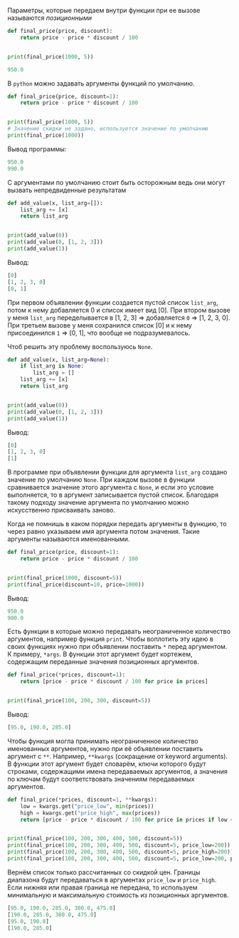 Параметры, которые передаем внутри функции при ее вызове называются _позиционными_ 
```python
def final_price(price, discount):
    return price - price * discount / 100


print(final_price(1000, 5))
```

```python
950.0
```

В `python` можно задавать аргументы функций по умолчанию.
```python
def final_price(price, discount=1):
    return price - price * discount / 100


print(final_price(1000, 5))
# Значение скидки не задано, используется значение по умолчанию
print(final_price(1000))
```
Вывод программы:
```python
950.0
990.0
```
С аргументами по умолчанию стоит быть осторожным ведь они могут вызвать непредвиденные результатам
```python
def add_value(x, list_arg=[]):
    list_arg += [x]
    return list_arg


print(add_value(0))
print(add_value(0, [1, 2, 3]))
print(add_value(1))
```
Вывод: 
```python
[0]
[1, 2, 3, 0]
[0, 1]
```
При первом объявлении функции создается пустой список `list_arg`, потом к нему добавляется 0 и список имеет вид [0]. При втором вызове у меня `list_arg` переделывается в [1,  2, 3] => добавляется `0` => [1, 2, 3, 0]. При третьем вызове у меня сохранился список [0] и к нему присоединился `1` => [0, 1], что вообще не подразумевалось.

Чтоб решить эту проблему воспользуюсь `None`.
```python
def add_value(x, list_arg=None):
    if list_arg is None:
        list_arg = []
    list_arg += [x]
    return list_arg


print(add_value(0))
print(add_value(0, [1, 2, 3]))
print(add_value(1))
```
Вывод:
```python
[0]
[1, 2, 3, 0]
[1]
```
В программе при объявлении функции для аргумента `list_arg` создано значение по умолчанию `None`. При каждом вызове в функции сравнивается значение этого аргумента с `None`, и если это условие выполняется, то в аргумент записывается пустой список. Благодаря такому подходу значение аргумента по умолчанию можно искусственно присваивать заново.

Когда не помнишь в каком порядки передать аргументы в функцию, то через равно указываем имя аргумента потом значения. Такие аргументы называются именованными. 
```python
def final_price(price, discount=1):
    return price - price * discount / 100


print(final_price(1000, discount=5))
print(final_price(discount=10, price=1000))
```
Вывод: 
```python
950.0
900.0
```

Есть функции в которые можно передавать неограниченное количество аргументов, например функция `print`. Чтобы воплотить эту идею в своих функциях нужно при объявлении поставить `*` перед аргументом. К примеру, `*args`. В функции этот аргумент будет кортежем, содержащим переданные значения позиционных аргументов.
```python
def final_price(*prices, discount=1):
    return [price - price * discount / 100 for price in prices]


print(final_price(100, 200, 300, discount=5))
```
Вывод: 

```python
[95.0, 190.0, 285.0]
```

Чтобы функция могла принимать неограниченное количество именованных аргументов, нужно при её объявлении поставить аргумент с `**`. Например, `**kwargs` (сокращение от keyword arguments). В функции этот аргумент будет словарём, ключи которого будут строками, содержащими имена передаваемых аргументов, а значения по ключам будут соответствовать значениям передаваемых аргументов.
```python
def final_price(*prices, discount=1, **kwargs):
    low = kwargs.get("price_low", min(prices))
    high = kwargs.get("price_high", max(prices))
    return [price - price * discount / 100 for price in prices if low <= price <= high]


print(final_price(100, 200, 300, 400, 500, discount=5))
print(final_price(100, 200, 300, 400, 500, discount=5, price_low=200))
print(final_price(100, 200, 300, 400, 500, discount=5, price_high=200))
print(final_price(100, 200, 300, 400, 500, discount=5, price_low=200, price_high=350))
```
Вернём список только рассчитанных со скидкой цен. Границы диапазона будут передаваться в аргументах `price_low` и `price_high`. Если нижняя или правая граница не передана, то используем минимальную и максимальную стоимость из позиционных аргументов.
```python
[95.0, 190.0, 285.0, 380.0, 475.0]
[190.0, 285.0, 380.0, 475.0]
[95.0, 190.0]
[190.0, 285.0]
```
